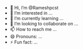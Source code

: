 - 👋 Hi, I’m @Rameshpcst
- 👀 I’m interested in ...
- 🌱 I’m currently learning ...
- 💞️ I’m looking to collaborate on ...
- 📫 How to reach me ...
- 😄 Pronouns: ...
- ⚡ Fun fact: ...

<!---
Rameshpcst/Rameshpcst is a ✨ special ✨ repository because its `README.md` (this file) appears on your GitHub profile.
You can click the Preview link to take a look at your changes.
--->
